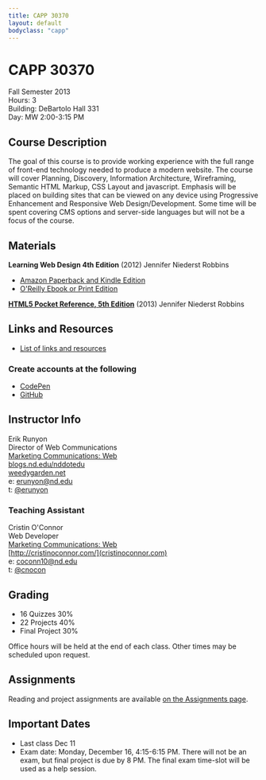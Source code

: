 ```yaml
---
title: CAPP 30370
layout: default
bodyclass: "capp"
---
```

# CAPP 30370

Fall Semester 2013  
Hours: 3  
Building: DeBartolo Hall 331  
Day: MW 2:00-3:15 PM  

## Course Description
The goal of this course is to provide working experience with the full range of front-end technology needed to produce a modern website. The course will cover Planning, Discovery, Information Architecture, Wireframing, Semantic HTML Markup, CSS Layout and javascript. Emphasis will be placed on building sites that can be viewed on any device using Progressive Enhancement and Responsive Web Design/Development. Some time will be spent covering CMS options and server-side languages but will not be a focus of the course. 

## Materials
**Learning Web Design 4th Edition** (2012) Jennifer Niederst Robbins

- [Amazon Paperback and Kindle Edition](http://amzn.to/16fVcJf)
- [O'Reilly Ebook or Print Edition](http://shop.oreilly.com/product/0636920023494.do)

**[HTML5 Pocket Reference, 5th Edition](http://shop.oreilly.com/product/0636920029274.do)** (2013) Jennifer Niederst Robbins

## Links and Resources

- [List of links and resources](resources.html)

### Create accounts at the following

- [CodePen](http://codepen.io/)
- [GitHub](https://github.com/)

## Instructor Info
Erik Runyon  
Director of Web Communications  
[Marketing Communications: Web](http://marcomm.nd.edu/web/)  
[blogs.nd.edu/nddotedu](http://blogs.nd.edu/nddotedu/)  
[weedygarden.net](http://weedygarden.net/)  
e: erunyon@nd.edu  
t: [@erunyon](https://twitter.com/erunyon)  

### Teaching Assistant
Cristin O'Connor  
Web Developer  
[Marketing Communications: Web](http://marcomm.nd.edu/web/)  
[http://cristinoconnor.com/](cristinoconnor.com)  
e: coconn10@nd.edu  
t: [@cnocon](https://twitter.com/cnocon)

## Grading
- 16 Quizzes 30%
- 22 Projects 40%
- Final Project 30%

Office hours will be held at the end of each class. Other times may be scheduled upon request.

## Assignments

Reading and project assignments are available [on the Assignments page](assignments.html).

## Important Dates
- Last class Dec 11
- Exam date: Monday, December 16, 4:15-6:15 PM. There will not be an exam, but final project is due by 8 PM. The final exam time-slot will be used as a help session.